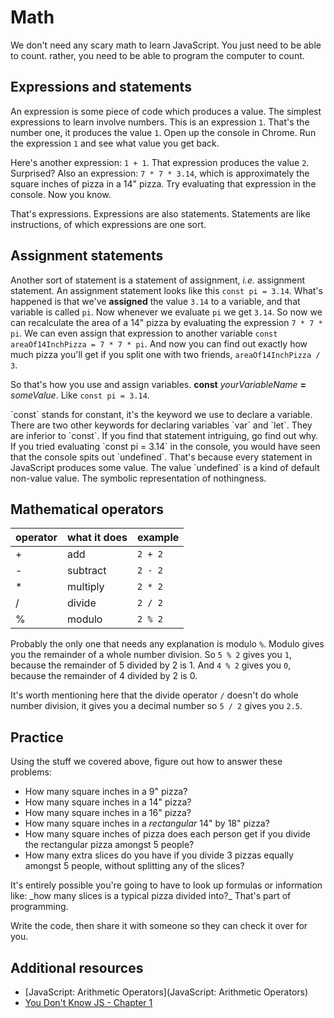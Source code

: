 # Math

We don't need any scary math to learn JavaScript. You just need to be able to count. rather, you need to be able to program the computer to count.

## Expressions and statements

An expression is some piece of code which produces a value. The simplest expressions to learn involve numbers. This is an expression `1`. That's the number one, it produces the value `1`. Open up the console in Chrome. Run the expression `1` and see what value you get back.

Here's another expression: `1 + 1`. That expression produces the value `2`. Surprised? Also an expression: `7 * 7 * 3.14`, which is approximately the square inches of pizza in a 14" pizza. Try evaluating that expression in the console. Now you know.

That's expressions. Expressions are also statements. Statements are like instructions, of which expressions are one sort.

## Assignment statements

Another sort of statement is a statement of assignment, _i.e._ assignment statement.
An assignment statement looks like this `const pi = 3.14`.
What's happened is that we've **assigned** the value `3.14` to a variable, and that variable is called `pi`. Now whenever we evaluate `pi` we get `3.14`. So now we can recalculate the area of a 14" pizza by evaluating the expression `7 * 7 * pi`. We can even assign that expression to another variable `const areaOf14InchPizza = 7 * 7 * pi`. And now you can find out exactly how much pizza you'll get if you split one with two friends, `areaOf14InchPizza / 3`.

So that's how you use and assign variables. **const** _yourVariableName_ **=** _someValue_. Like `const pi = 3.14`.

<aside>
`const` stands for constant, it's the keyword we use to declare a variable. There are two other keywords for declaring variables `var` and `let`. They are inferior to `const`. If you find that statement intriguing, go find out why.
</aside>

<aside>
If you tried evaluating `const pi = 3.14` in the console, you would have seen that the console spits out `undefined`. That's because every statement in JavaScript produces some value. The value `undefined` is a kind of default non-value value. The symbolic representation of nothingness.
</aside>

## Mathematical operators
| operator | what it does | example |
|---|---|---|
| + | add | `2 + 2` |
| - | subtract | `2 - 2` |
| * | multiply | `2 * 2` |
| / | divide | `2 / 2` |
| % | modulo | `2 % 2` |

Probably the only one that needs any explanation is modulo `%`. Modulo gives you the remainder of a whole number division. So `5 % 2` gives you `1`, because the remainder of 5 divided by 2 is 1. And `4 % 2` gives you `0`, because the remainder of 4 divided by 2 is 0.

It's worth mentioning here that the divide operator `/` doesn't do whole number division, it gives you a decimal number so `5 / 2` gives you `2.5`.

## Practice

Using the stuff we covered above, figure out how to answer these problems:

- How many square inches in a 9" pizza?
- How many square inches in a 14" pizza?
- How many square inches in a 16" pizza?
- How many square inches in a *rectangular* 14" by 18" pizza?
- How many square inches of pizza does each person get if you divide the rectangular pizza amongst 5 people?
- How many extra slices do you have if you divide 3 pizzas equally amongst 5 people, without splitting any of the slices?

<aside>
It's entirely possible you're going to have to look up formulas or information like: _how many slices is a typical pizza divided into?_ That's part of programming.
</aside>

Write the code, then share it with someone so they can check it over for you.

## Additional resources
- [JavaScript: Arithmetic Operators](JavaScript: Arithmetic Operators)
- [You Don't Know JS - Chapter 1](https://github.com/getify/You-Dont-Know-JS/blob/master/up%20%26%20going/ch1.md)

